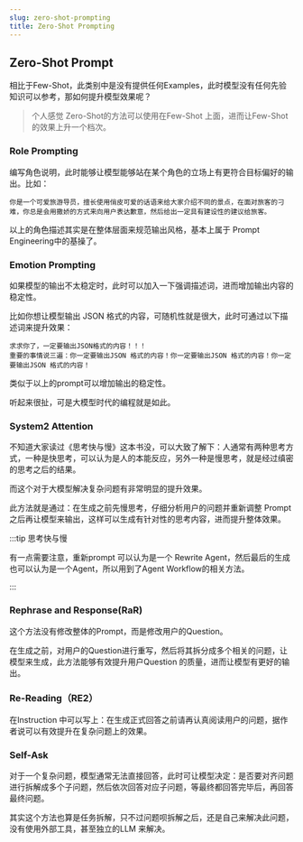 ```yaml
---
slug: zero-shot-prompting
title: Zero-Shot Prompting
---
```


## Zero-Shot Prompt

相比于Few-Shot，此类别中是没有提供任何Examples，此时模型没有任何先验知识可以参考，那如何提升模型效果呢？

> 个人感觉 Zero-Shot的方法可以使用在Few-Shot 上面，进而让Few-Shot的效果上升一个档次。

### Role Prompting

编写角色说明，此时能够让模型能够站在某个角色的立场上有更符合目标偏好的输出。比如：

```prompt
你是一个可爱旅游导员，擅长使用俏皮可爱的话语来给大家介绍不同的景点，在面对旅客的刁难，你总是会用撒娇的方式来向用户表达歉意，然后给出一定具有建设性的建议给旅客。
```

以上的角色描述其实是在整体层面来规范输出风格，基本上属于 Prompt Engineering中的基操了。

### Emotion Prompting

如果模型的输出不太稳定时，此时可以加入一下强调描述词，进而增加输出内容的稳定性。

比如你想让模型输出 JSON 格式的内容，可随机性就是很大，此时可通过以下描述词来提升效果：

```prompt
求求你了，一定要输出JSON格式的内容！！！
重要的事情说三遍：你一定要输出JSON 格式的内容！你一定要输出JSON 格式的内容！你一定要输出JSON 格式的内容！
```

类似于以上的prompt可以增加输出的稳定性。

听起来很扯，可是大模型时代的编程就是如此。

### System2 Attention

不知道大家读过《思考快与慢》这本书没，可以大致了解下：人通常有两种思考方式，一种是快思考，可以认为是人的本能反应，另外一种是慢思考，就是经过缜密的思考之后的结果。

而这个对于大模型解决复杂问题有非常明显的提升效果。

此方法就是通过：在生成之前先慢思考，仔细分析用户的问题并重新调整 Prompt 之后再让模型来输出，这样可以生成有针对性的思考内容，进而提升整体效果。

:::tip 思考快与慢

有一点需要注意，重新prompt 可以认为是一个 Rewrite Agent，然后最后的生成也可以认为是一个Agent，所以用到了Agent Workflow的相关方法。

:::

### Rephrase and Response(RaR)

这个方法没有修改整体的Prompt，而是修改用户的Question。

在生成之前，对用户的Question进行重写，然后将其拆分成多个相关的问题，让模型来生成，此方法能够有效提升用户Question 的质量，进而让模型有更好的输出。

### Re-Reading（RE2）

在Instruction 中可以写上：在生成正式回答之前请再认真阅读用户的问题，据作者说可以有效提升在复杂问题上的效果。

### Self-Ask

对于一个复杂问题，模型通常无法直接回答，此时可让模型决定：是否要对齐问题进行拆解成多个子问题，然后依次回答对应子问题，等最终都回答完毕后，再回答最终问题。

其实这个方法也算是任务拆解，只不过问题呗拆解之后，还是自己来解决此问题，没有使用外部工具，甚至独立的LLM 来解决。